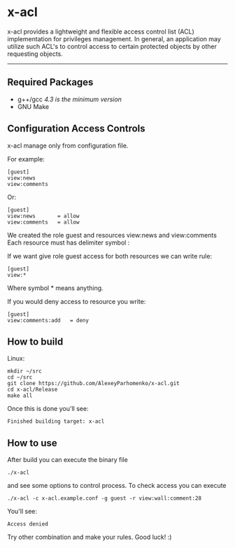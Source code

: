 # x-acl

x-acl provides a lightweight and flexible access control list (ACL) implementation for privileges management. 
In general, an application may utilize such ACL's to control access to certain protected objects by other requesting objects.

---

## Required Packages

* g++/gcc *4.3 is the minimum version*
* GNU Make

## Configuration Access Controls 

x-acl manage only from configuration file.

For example:

    [guest]
    view:news
    view:comments

Or:

    [guest]
    view:news       = allow
    view:comments   = allow

We created the role guest and resources view:news and view:comments
Each resource must has delimiter symbol :

If we want give role guest access for both resources we can write rule:

    [guest]
    view:*

Where symbol * means anything.

If you would deny access to resource you write:

    [guest]
    view:comments:add   = deny

## How to build

Linux:

    mkdir ~/src
    cd ~/src
    git clone https://github.com/AlexeyParhomenko/x-acl.git
    cd x-acl/Release
    make all

Once this is done you'll see:

    Finished building target: x-acl
    
## How to use

After build you can execute the binary file

    ./x-acl
    
and see some options to control process.
To check access you can execute

    ./x-acl -c x-acl.example.conf -g guest -r view:wall:comment:28
    
You'll see:

    Access denied

Try other combination and make your rules.
Good luck! :)
